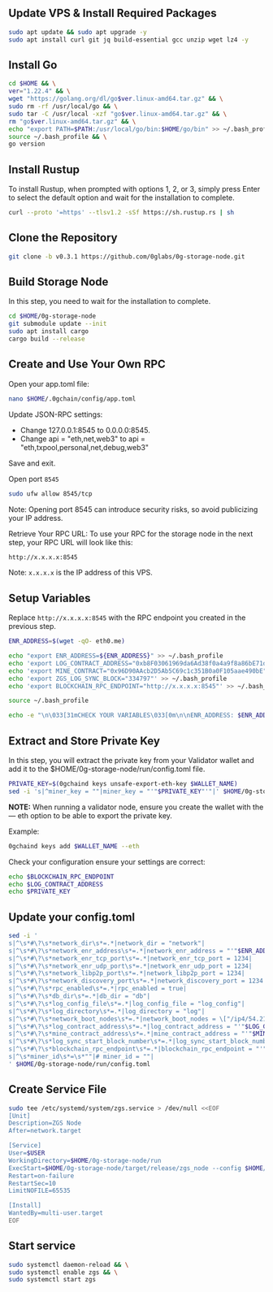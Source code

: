 ## Update VPS & Install Required Packages

```bash
sudo apt update && sudo apt upgrade -y
sudo apt install curl git jq build-essential gcc unzip wget lz4 -y
```


## Install Go

```bash
cd $HOME && \
ver="1.22.4" && \
wget "https://golang.org/dl/go$ver.linux-amd64.tar.gz" && \
sudo rm -rf /usr/local/go && \
sudo tar -C /usr/local -xzf "go$ver.linux-amd64.tar.gz" && \
rm "go$ver.linux-amd64.tar.gz" && \
echo "export PATH=$PATH:/usr/local/go/bin:$HOME/go/bin" >> ~/.bash_profile && \
source ~/.bash_profile && \
go version
```


## Install Rustup
To install Rustup, when prompted with options 1, 2, or 3, simply press Enter to select the default option and wait for the installation to complete.
```bash
curl --proto '=https' --tlsv1.2 -sSf https://sh.rustup.rs | sh
```

## Clone the Repository
```bash
git clone -b v0.3.1 https://github.com/0glabs/0g-storage-node.git
```

## Build Storage Node
In this step, you need to wait for the installation to complete.
```bash
cd $HOME/0g-storage-node
git submodule update --init
sudo apt install cargo
cargo build --release
```

## Create and Use Your Own RPC
Open your app.toml file:
```bash
nano $HOME/.0gchain/config/app.toml
```
Update JSON-RPC settings:
- Change 127.0.0.1:8545 to 0.0.0.0:8545.
- Change api = "eth,net,web3" to api = "eth,txpool,personal,net,debug,web3"

Save and exit.

Open port `8545`
```bash
sudo ufw allow 8545/tcp
```
Note: Opening port 8545 can introduce security risks, so avoid publicizing your IP address.

Retrieve Your RPC URL:
To use your RPC for the storage node in the next step, your RPC URL will look like this:

```bash
http://x.x.x.x:8545
```
Note: `x.x.x.x` is the IP address of this VPS.


## Setup Variables

Replace `http://x.x.x.x:8545` with the RPC endpoint you created in the previous step.

```bash
ENR_ADDRESS=$(wget -qO- eth0.me)

echo "export ENR_ADDRESS=${ENR_ADDRESS}" >> ~/.bash_profile
echo 'export LOG_CONTRACT_ADDRESS="0xb8F03061969da6Ad38f0a4a9f8a86bE71dA3c8E7"' >> ~/.bash_profile
echo 'export MINE_CONTRACT="0x96D90AAcb2D5Ab5C69c1c351B0a0F105aae490bE"' >> ~/.bash_profile
echo 'export ZGS_LOG_SYNC_BLOCK="334797"' >> ~/.bash_profile
echo 'export BLOCKCHAIN_RPC_ENDPOINT="http://x.x.x.x:8545"' >> ~/.bash_profile

source ~/.bash_profile

echo -e "\n\033[31mCHECK YOUR VARIABLES\033[0m\n\nENR_ADDRESS: $ENR_ADDRESS\n\n\nLOG_CONTRACT_ADDRESS: $LOG_CONTRACT_ADDRESS\nMINE_CONTRACT: $MINE_CONTRACT\nZGS_LOG_SYNC_BLOCK: $ZGS_LOG_SYNC_BLOCK\nBLOCKCHAIN_RPC_ENDPOINT: $BLOCKCHAIN_RPC_ENDPOINT\n\n\033[33mwith love.\033[0m"
```

## Extract and Store Private Key
In this step, you will extract the private key from your Validator wallet and add it to the $HOME/0g-storage-node/run/config.toml file.
```bash
PRIVATE_KEY=$(0gchaind keys unsafe-export-eth-key $WALLET_NAME)
sed -i 's|^miner_key = ""|miner_key = "'"$PRIVATE_KEY"'"|' $HOME/0g-storage-node/run/config.toml
```
**NOTE:** When running a validator node, ensure you create the wallet with the — eth option to be able to export the private key.

Example:
```bash
0gchaind keys add $WALLET_NAME --eth
```
Check your configuration ensure your settings are correct:
```bash
echo $BLOCKCHAIN_RPC_ENDPOINT
echo $LOG_CONTRACT_ADDRESS
echo $PRIVATE_KEY
```

## Update your config.toml
```bash
sed -i '
s|^\s*#\?\s*network_dir\s*=.*|network_dir = "network"|
s|^\s*#\?\s*network_enr_address\s*=.*|network_enr_address = "'"$ENR_ADDRESS"'"|
s|^\s*#\?\s*network_enr_tcp_port\s*=.*|network_enr_tcp_port = 1234|
s|^\s*#\?\s*network_enr_udp_port\s*=.*|network_enr_udp_port = 1234|
s|^\s*#\?\s*network_libp2p_port\s*=.*|network_libp2p_port = 1234|
s|^\s*#\?\s*network_discovery_port\s*=.*|network_discovery_port = 1234|
s|^\s*#\?\s*rpc_enabled\s*=.*|rpc_enabled = true|
s|^\s*#\?\s*db_dir\s*=.*|db_dir = "db"|
s|^\s*#\?\s*log_config_file\s*=.*|log_config_file = "log_config"|
s|^\s*#\?\s*log_directory\s*=.*|log_directory = "log"|
s|^\s*#\?\s*network_boot_nodes\s*=.*|network_boot_nodes = \["/ip4/54.219.26.22/udp/1234/p2p/16Uiu2HAmTVDGNhkHD98zDnJxQWu3i1FL1aFYeh9wiQTNu4pDCgps","/ip4/52.52.127.117/udp/1234/p2p/16Uiu2HAkzRjxK2gorngB1Xq84qDrT4hSVznYDHj6BkbaE4SGx9oS"\]|
s|^\s*#\?\s*log_contract_address\s*=.*|log_contract_address = "'"$LOG_CONTRACT_ADDRESS"'"|
s|^\s*#\?\s*mine_contract_address\s*=.*|mine_contract_address = "'"$MINE_CONTRACT"'"|
s|^\s*#\?\s*log_sync_start_block_number\s*=.*|log_sync_start_block_number = '"$ZGS_LOG_SYNC_BLOCK"'|
s|^\s*#\?\s*blockchain_rpc_endpoint\s*=.*|blockchain_rpc_endpoint = "'"$BLOCKCHAIN_RPC_ENDPOINT"'"|
s|^\s*miner_id\s*=\s*""|# miner_id = ""|
' $HOME/0g-storage-node/run/config.toml
```

## Create Service File
```bash
sudo tee /etc/systemd/system/zgs.service > /dev/null <<EOF
[Unit]
Description=ZGS Node
After=network.target

[Service]
User=$USER
WorkingDirectory=$HOME/0g-storage-node/run
ExecStart=$HOME/0g-storage-node/target/release/zgs_node --config $HOME/0g-storage-node/run/config.toml
Restart=on-failure
RestartSec=10
LimitNOFILE=65535

[Install]
WantedBy=multi-user.target
EOF
```

## Start service
```bash
sudo systemctl daemon-reload && \
sudo systemctl enable zgs && \
sudo systemctl start zgs
```
